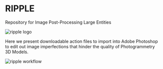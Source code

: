 # RIPPLE
Repository for Image Post-Processing Large Entities

![ripple logo](https://user-images.githubusercontent.com/80370952/178154825-990d09a4-e0c1-4ea1-9500-ea2353e4e43c.PNG)

Here we present downloadable action files to import into Adobe Photoshop to edit out image imperfections that hinder the quality of Photogrammetry 3D Models. 


![ripple workflow](https://user-images.githubusercontent.com/80370952/178154870-de9df17d-3d44-4af9-953d-284e7cf49cfb.PNG)
